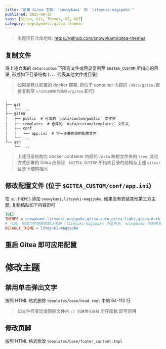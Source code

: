 ```yaml
---
title: "部署 Gitea 主题: `snowykami` 和 `liteyuki-magipoke`"
published: 2025-09-10
tags: [Gitea, Git, Themes, UI, GUI]
category: deployment::gitea::themes
---
```


> 主题项目仓库地址: <https://github.com/snowykami/gitea-themes>

## 复制文件

将上述仓库的 `data/custom` 下所有文件或目录复制至 `$GITEA_CUSTOM` 所指向的目录, 形成如下目录结构 (`...` 代表其他文件或目录)

> 如果是默认配置的 docker 部署, 则位于 container 内部的 `/data/gitea` (直接复制至 `</data映射的路径>/gitea` 即可)

```tree
.
├── git
│   └── ...
├── gitea
│   ├── public  # 仓库的 `data/custom/public` 文件夹
│   ├── templates  # 仓库的 `data/custom/templates` 文件夹
│   ├── conf
│   │   └── app.ini  # 下一步要修改的配置文件
│   └── ...
└── ssh
    └── ...
```

> 上述目录结构为 docker container 内部的 `/data` 映射文件夹的 `tree`, 其他方式部署的 Gitea 应保证 ` $GITEA_CUSTOM` 所指向目录的结构与上述 `gitea/` 目录下结构相同

## 修改配置文件 (位于 `$GITEA_CUSTOM/conf/app.ini`)

在 `ui.THEMES` 添加 `snowykami,liteyuki-magipoke`, 如果没有安装其他第三方主题, 复制粘贴如下内容即可

```ini
[ui]
THEMES = snowykami,liteyuki-magipoke,gitea-auto,gitea-light,gitea-dark
# 可选, 修改为你想要的默认主题 (liteyuki-magipoke 为蓝色系, snowykami 为粉色系)
DEFAULT_THEME = liteyuki-magipoke
```

## 重启 Gitea 即可应用配置

# 修改主题

## 禁用单击弹出文字

按照 HTML 格式删除 `templates/base/head.tmpl` 中的 64-113 行

> 如文件有变动请删除文件内 `// 创建雪花容器` 所在函数 即可禁用

## 修改页脚

按照 HTML 格式修改 `templates/base/footer_content.tmpl`
